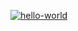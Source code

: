 [![hello-world](https://github.com/AndreyKrymski/hexlet-js/actions/workflows/hexlet-check.yml/badge.svg?event=status)](https://github.com/AndreyKrymski/hexlet-js/actions/workflows/hexlet-check.yml)

